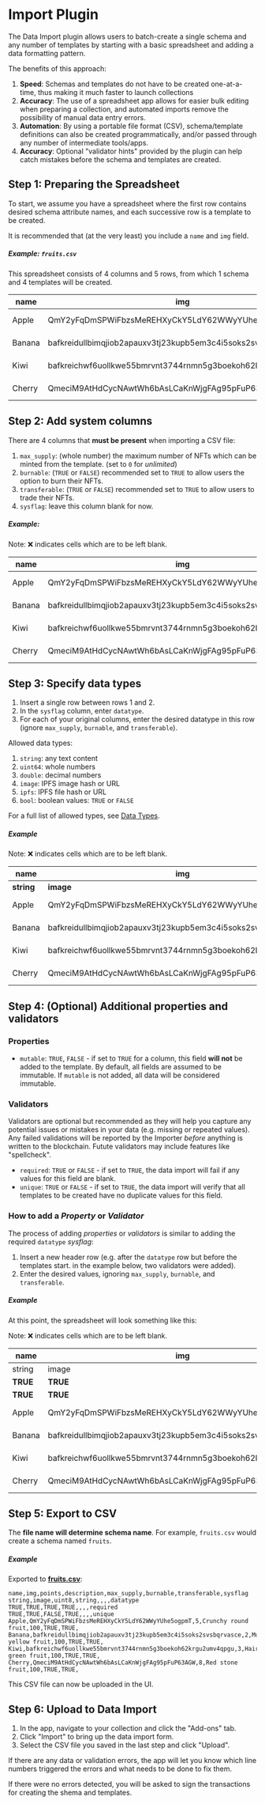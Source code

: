 # Import Plugin

The Data Import plugin allows users to batch-create a single schema and any
number of templates by starting with a basic spreadsheet and adding a data
formatting pattern.

The benefits of this approach:

1. **Speed**: Schemas and templates do not have to be created one-at-a-time,
   thus making it much faster to launch collections
2. **Accuracy**: The use of a spreadsheet app allows for easier bulk editing
   when preparing a collection, and automated imports remove the possibility
   of manual data entry errors.
3. **Automation**: By using a portable file format (CSV), schema/template
   definitions can also be created programmatically, and/or passed through
   any number of intermediate tools/apps.
4. **Accuracy**: Optional "validator hints" provided by the plugin can help
   catch mistakes before the schema and templates are created.


## Step 1: Preparing the Spreadsheet

To start, we assume you have a spreadsheet where the first row contains
desired schema attribute names, and each successive row is a template
to be created.

It is recommended that (at the very least) you include a `name` and `img` field.

##### Example: `fruits.csv`

This spreadsheet consists of 4 columns and 5 rows, from which 1 schema and 4
templates will be created.

| name   | img                                                         | points | description         |
|--------|-------------------------------------------------------------|--------|---------------------|
| Apple  | QmY2yFqDmSPWiFbzsMeREHXyCkY5LdY62WWyYUhe5ogpmT              | 5      | Crunchy round fruit |
| Banana | bafkreidullbimqjiob2apauxv3tj23kupb5em3c4i5soks2svsbqrvasce | 2      | Mushy yellow fruit  |
| Kiwi   | bafkreichwf6uollkwe55bmrvnt3744rnmn5g3boekoh62krgu2umv4qpgu | 3      | Hairy green fruit   |
| Cherry | QmeciM9AtHdCycNAwtWh6bAsLCaKnWjgFAg95pFuP63AGW              | 8      | Red stone fruit     |



## Step 2: Add system columns

There are 4 columns that **must be present** when importing a CSV file:

1. `max_supply`: (whole number) the maximum number of NFTs which can be minted
   from the template. (set to `0` for *unlimited*)
2. `burnable`: (`TRUE` or `FALSE`) recommended set to `TRUE` to allow
   users the option to burn their NFTs.
3. `transferable`: (`TRUE` or `FALSE`) recommended set to `TRUE` to allow users
   to trade their NFTs.
4. `sysflag`: leave this column blank for now.


##### Example:

Note: ❌ indicates cells which are to be left blank.

| name   | img                                                         | points | description         | **max_supply** | **burnable** | **transferable** | **sysflag** |
|--------|-------------------------------------------------------------|--------|---------------------|:--------------:|:------------:|:----------------:|:-----------:|
| Apple  | QmY2yFqDmSPWiFbzsMeREHXyCkY5LdY62WWyYUhe5ogpmT              | 5      | Crunchy round fruit | **100**        | **TRUE**     | **TRUE**         |      ❌     |
| Banana | bafkreidullbimqjiob2apauxv3tj23kupb5em3c4i5soks2svsbqrvasce | 2      | Mushy yellow fruit  | **100**        | **TRUE**     | **TRUE**         |      ❌     |
| Kiwi   | bafkreichwf6uollkwe55bmrvnt3744rnmn5g3boekoh62krgu2umv4qpgu | 3      | Hairy green fruit   | **100**        | **TRUE**     | **TRUE**         |      ❌     |
| Cherry | QmeciM9AtHdCycNAwtWh6bAsLCaKnWjgFAg95pFuP63AGW              | 8      | Red stone fruit     | **100**        | **TRUE**     | **TRUE**         |      ❌     |



## Step 3: Specify data types

1. Insert a single row between rows 1 and 2.
2. In the `sysflag` column, enter `datatype`.
3. For each of your original columns, enter the desired datatype in this row (ignore `max_supply`, `burnable`, and `transferable`).

Allowed data types:
1. `string`: any text content
2. `uint64`: whole numbers
3. `double`: decimal numbers
4. `image`: IPFS image hash or URL
5. `ipfs`: IPFS file hash or URL
6. `bool`: boolean values: `TRUE` or `FALSE`

For a full list of allowed types, see [Data Types](data-types.md).


##### Example

Note: ❌ indicates cells which are to be left blank.

| name       | img                                                         | points    | description         | max_supply | burnable | transferable | sysflag      |
|------------|-------------------------------------------------------------|-----------|---------------------|:----------:|:--------:|:------------:|:------------:|
| **string** | **image**                                                   | **uint8** | **string**          | ❌         | ❌       | ❌           | **datatype** |
| Apple      | QmY2yFqDmSPWiFbzsMeREHXyCkY5LdY62WWyYUhe5ogpmT              | 5         | Crunchy round fruit | 100        | TRUE     | TRUE         |        ❌    |
| Banana     | bafkreidullbimqjiob2apauxv3tj23kupb5em3c4i5soks2svsbqrvasce | 2         | Mushy yellow fruit  | 100        | TRUE     | TRUE         |        ❌    |
| Kiwi       | bafkreichwf6uollkwe55bmrvnt3744rnmn5g3boekoh62krgu2umv4qpgu | 3         | Hairy green fruit   | 100        | TRUE     | TRUE         |        ❌    |
| Cherry     | QmeciM9AtHdCycNAwtWh6bAsLCaKnWjgFAg95pFuP63AGW              | 8         | Red stone fruit     | 100        | TRUE     | TRUE         |        ❌    |


## Step 4: (Optional) Additional properties and validators

### Properties

- `mutable`: `TRUE`, `FALSE` - if set to `TRUE` for a column, this field
  **will not** be added to the template. By default, all fields are assumed to
  be immutable. If `mutable` is not added, all data will be considered
  immutable.

### Validators

Validators are optional but recommended as they will help you capture any
potential issues or mistakes in your data (e.g. missing or repeated values).
Any failed validations will be reported by the Importer *before* anything is
written to the blockchain.
Futute validators may include features like "spellcheck".

- `required`: `TRUE` or `FALSE` - if set to `TRUE`, the data import will fail
  if any values for this field are blank.
- `unique`: `TRUE` or `FALSE` - if set to `TRUE`, the data import will verify
  that all templates to be created have no duplicate values for this field.

### How to add a *Property* or *Validator*

The process of adding *properties* or *validators* is similar to adding the
required `datatype` *sysflag*:
1. Insert a new header row (e.g. after the `datatype` row but before the
   templates start. in the example below, two validators were added).
2. Enter the desired values, ignoring `max_supply`, `burnable`, and `transferable`.

##### Example

At this point, the spreadsheet will look something like this:

Note: ❌ indicates cells which are to be left blank.

| name     | img                                                         | points    | description         | max_supply | burnable | transferable | sysflag      |
|----------|-------------------------------------------------------------|-----------|---------------------|:----------:|:--------:|:------------:|:------------:|
| string   | image                                                       | uint8     | string              | ❌         | ❌       | ❌           | datatype     |
| **TRUE** | **TRUE**                                                    | **TRUE**  | **TRUE**            | ❌         | ❌       | ❌           | **required** |
| **TRUE** | **TRUE**                                                    | **FALSE** | **TRUE**            | ❌         | ❌       | ❌           | **unique**   |
| Apple    | QmY2yFqDmSPWiFbzsMeREHXyCkY5LdY62WWyYUhe5ogpmT              | 5         | Crunchy round fruit | 100        | TRUE     | TRUE         | ❌           |
| Banana   | bafkreidullbimqjiob2apauxv3tj23kupb5em3c4i5soks2svsbqrvasce | 2         | Mushy yellow fruit  | 100        | TRUE     | TRUE         | ❌           |
| Kiwi     | bafkreichwf6uollkwe55bmrvnt3744rnmn5g3boekoh62krgu2umv4qpgu | 3         | Hairy green fruit   | 100        | TRUE     | TRUE         | ❌           |
| Cherry   | QmeciM9AtHdCycNAwtWh6bAsLCaKnWjgFAg95pFuP63AGW              | 8         | Red stone fruit     | 100        | TRUE     | TRUE         | ❌           |


## Step 5: Export to CSV

The **file name will determine schema name**. For example, `fruits.csv` would
create a schema named `fruits`.

##### Example

Exported to **[fruits.csv](plugin-import-sample/fruits.csv)**:

```
name,img,points,description,max_supply,burnable,transferable,sysflag
string,image,uint8,string,,,,datatype
TRUE,TRUE,TRUE,TRUE,,,,required
TRUE,TRUE,FALSE,TRUE,,,,unique
Apple,QmY2yFqDmSPWiFbzsMeREHXyCkY5LdY62WWyYUhe5ogpmT,5,Crunchy round fruit,100,TRUE,TRUE,
Banana,bafkreidullbimqjiob2apauxv3tj23kupb5em3c4i5soks2svsbqrvasce,2,Mushy yellow fruit,100,TRUE,TRUE,
Kiwi,bafkreichwf6uollkwe55bmrvnt3744rnmn5g3boekoh62krgu2umv4qpgu,3,Hairy green fruit,100,TRUE,TRUE,
Cherry,QmeciM9AtHdCycNAwtWh6bAsLCaKnWjgFAg95pFuP63AGW,8,Red stone fruit,100,TRUE,TRUE,
```

This CSV file can now be uploaded in the UI.

## Step 6: Upload to Data Import

1. In the app, navigate to your collection and click the "Add-ons" tab.
2. Click "Import" to bring up the data import form.
3. Select the CSV file you saved in the last step and click "Upload".

If there are any data or validation errors, the app will let you know which line numbers triggered the errors and what needs to be done to fix them.

If there were no errors detected, you will be asked to sign the transactions for creating the shema and templates.
